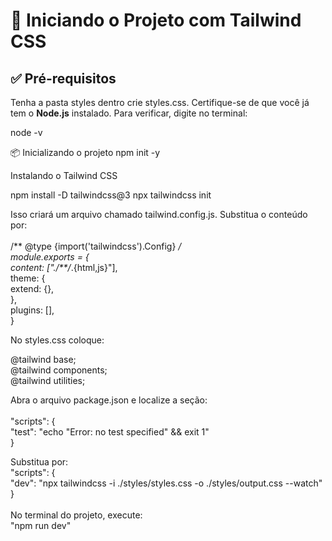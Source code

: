 # 🚀 Iniciando o Projeto com Tailwind CSS

## ✅ Pré-requisitos

Tenha a pasta styles dentro crie styles.css.
Certifique-se de que você já tem o **Node.js** instalado. Para verificar, digite no terminal:

node -v

📦 Inicializando o projeto
npm init -y

Instalando o Tailwind CSS

npm install -D tailwindcss@3
npx tailwindcss init

Isso criará um arquivo chamado tailwind.config.js. Substitua o conteúdo por: <br> <br>
/** @type {import('tailwindcss').Config} */ <br>
module.exports = { <br>
  content: ["./**/*.{html,js}"], <br>
  theme: { <br>
    extend: {}, <br>
  }, <br>
  plugins: [],  <br>
} <br>

No styles.css coloque:

@tailwind base; <br>
@tailwind components; <br>
@tailwind utilities;


Abra o arquivo package.json e localize a seção: <br><br>
"scripts": {<br>
  "test": "echo \"Error: no test specified\" && exit 1"<br>
}<br>

Substitua por:<br>
"scripts": {<br>
  "dev": "npx tailwindcss -i ./styles/styles.css -o ./styles/output.css --watch"<br>
}<br>
<br>
No terminal do projeto, execute:<br>
"npm run dev"

